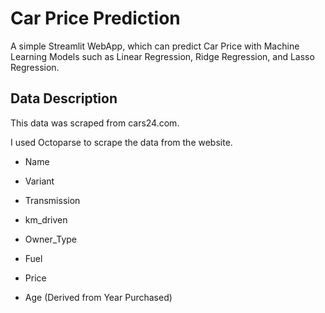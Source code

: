 # Car Price Prediction
A simple Streamlit WebApp, which can predict Car Price with Machine Learning Models such as Linear Regression, Ridge Regression, and Lasso Regression.
## Data Description
This data was scraped from cars24.com.

I used Octoparse to scrape the data from the website.

* Name

* Variant

* Transmission

* km_driven

* Owner_Type

* Fuel

* Price

* Age (Derived from Year Purchased)

